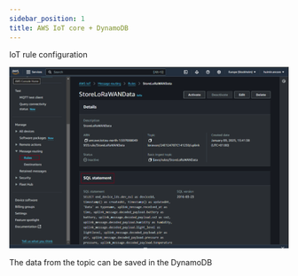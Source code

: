 ```yaml
---
sidebar_position: 1
title: AWS IoT core + DynamoDB
---
```


IoT rule configuration 

![rule](image.png)

The data from the topic can be saved in the DynamoDB